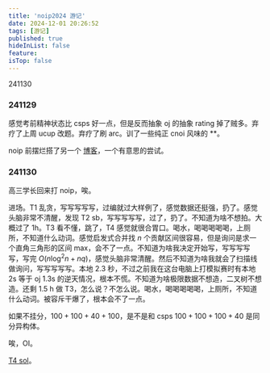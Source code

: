 ```yaml
---
title: 'noip2024 游记'
date: 2024-12-01 20:26:52
tags: [游记]
published: true
hideInList: false
feature: 
isTop: false
---
```

241130

### 241129

感觉考前精神状态比 csps 好一点，但是反而抽象 oj 的抽象 rating 掉了贼多。弃疗了上周 ucup 改题。弃疗了刷 arc。训了一些纯正 cnoi 风味的 **。

noip 前摆烂搭了另一个 [博客](https://yhddd123.github.io/qwerty)，一个有意思的尝试。

### 241130

高三学长回来打 noip，唉。

进场。T1 乱贪，写写写写写，过编就过大样例了，感觉数据还挺强，扔了。感觉头脑非常不清醒，发现 T2 sb，写写写写写，过了，扔了。不知道为啥不想拍。大概过了 1h。T3 看不懂，跳了，T4 感觉就很合胃口。喝水，喝喝喝喝喝，上厕所，不知道什么动词。感觉启发式合并找 $n$ 个贡献区间很容易，但是询问是求一个直角三角形的区间 max，会不了一点。不知道为啥我决定开始写，写写写写写，写完 $O(n\log^2 n+nq)$，感觉头脑非常清醒。然后不知道为啥我就会了扫描线做询问，写写写写写。本地 $2.3$ 秒，不过之前我在这台电脑上打模拟赛时有本地 2s 等于 oj 1.3s 的逆天情况，根本不慌。不知道为啥极限数据不想造，二叉树不想造。还剩 1.5 h 做 T3，怎么说？不怎么说。喝水，喝喝喝喝喝，上厕所，不知道什么动词。被容斥干爆了，根本会不了一点。

如果不挂分，$100+100+40+100$，是不是和 csps $100+100+100+40$ 是同分异构体。

唉，OI。

[T4 sol](https://yhddd123.github.io/post/p11364-ti-jie/)。